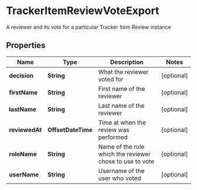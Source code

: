 

# TrackerItemReviewVoteExport

A reviewer and its vote for a particular Tracker Item Review instance

## Properties

| Name | Type | Description | Notes |
|------------ | ------------- | ------------- | -------------|
|**decision** | **String** | What the reviewer voted for |  [optional] |
|**firstName** | **String** | First name of the reviewer |  [optional] |
|**lastName** | **String** | Last name of the reviewer |  [optional] |
|**reviewedAt** | **OffsetDateTime** | Time at when the review was performed |  [optional] |
|**roleName** | **String** | Name of the role which the reviewer chose to use to vote |  [optional] |
|**userName** | **String** | Username of the user who voted |  [optional] |



